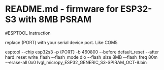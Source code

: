 # README.md - firmware for ESP32-S3 with 8MB PSRAM


#ESPTOOL Instruction

replace (PORT) with your serial device port.  Like COM5

esptool --chip esp32s3 -p (PORT) -b 460800 --before default_reset --after hard_reset write_flash --flash_mode dio --flash_size 8MB --flash_freq 80m --erase-all 0x0 lvgl_micropy_ESP32_GENERIC_S3-SPIRAM_OCT-8.bin